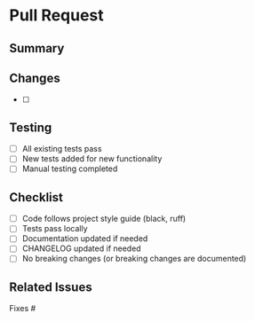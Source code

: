 # Pull Request

## Summary
<!-- Brief description of what this PR does -->

## Changes
<!-- List of changes made -->
- [ ] 

## Testing
<!-- How was this tested? -->
- [ ] All existing tests pass
- [ ] New tests added for new functionality
- [ ] Manual testing completed

## Checklist
<!-- Complete before submitting -->
- [ ] Code follows project style guide (black, ruff)
- [ ] Tests pass locally
- [ ] Documentation updated if needed
- [ ] CHANGELOG updated if needed
- [ ] No breaking changes (or breaking changes are documented)

## Related Issues
<!-- Link to related issues -->
Fixes #